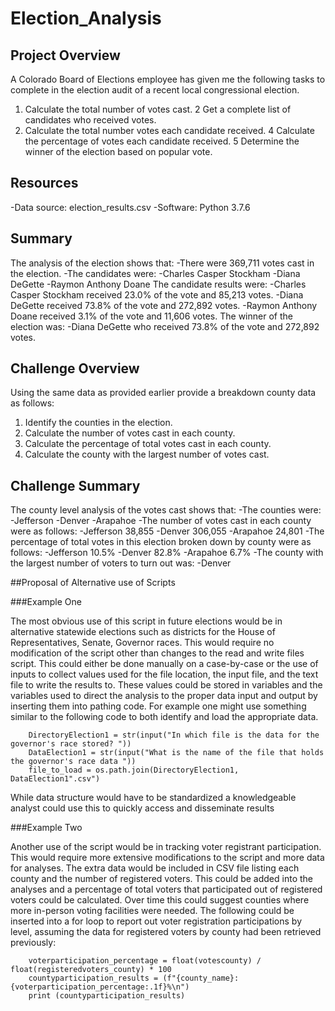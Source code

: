 # Election_Analysis

## Project Overview

A Colorado Board of Elections employee has given me the following tasks to complete in the election audit of a recent local congressional election.

1. Calculate the total number of votes cast.
2 Get a complete list of candidates who received votes.
3. Calculate the total number votes each candidate received.
4 Calculate the percentage of votes each candidate received.
5 Determine the winner of the election based on popular vote.

## Resources
-Data source: election_results.csv
-Software: Python 3.7.6

## Summary

The analysis of the election shows that:
-There were 369,711 votes cast in the election.
-The candidates were:
  -Charles Casper Stockham
  -Diana DeGette
  -Raymon Anthony Doane
The candidate results were:
  -Charles Casper Stockham received 23.0% of the vote and 85,213 votes.
  -Diana DeGette received 73.8% of the vote and 272,892 votes.
  -Raymon Anthony Doane received 3.1% of the vote and 11,606 votes.
The winner of the election was:
  -Diana DeGette who received 73.8% of the vote and 272,892 votes.
  
## Challenge Overview
Using the same data as provided earlier provide a breakdown county data as follows:

1. Identify the counties in the election.
2. Calculate the number of votes cast in each county.
3. Calculate the percentage of total votes cast in each county.
4. Calculate the county with the largest number of votes cast.

## Challenge Summary

The county level analysis of the votes cast shows that:
-The counties were:
  -Jefferson
  -Denver
  -Arapahoe
-The number of votes cast in each county were as follows:
  -Jefferson 38,855
  -Denver 306,055
  -Arapahoe 24,801
-The percentage of total votes in this election broken down by county were as follows:
  -Jefferson 10.5%
  -Denver 82.8%
  -Arapahoe 6.7%
 -The county with the largest number of voters to turn out was:
  -Denver
 
##Proposal of Alternative use of Scripts

###Example One

The most obvious use of this script in future elections would be in alternative statewide elections such as districts for the House of Representatives, Senate, Governor races. This would require no modification of the script other than changes to the read and write files script. This could either be done manually on a case-by-case or the use of inputs to collect values used for the file location, the input file, and the text file to write the results to. These values could be stored in variables and the variables used to direct the analysis to the proper data input and output by inserting them into pathing code. For example one might use something similar to the following code to both identify and load the appropriate data.

        DirectoryElection1 = str(input("In which file is the data for the governor's race stored? "))
        DataElection1 = str(input("What is the name of the file that holds the governor's race data "))
        file_to_load = os.path.join(DirectoryElection1, DataElection1".csv")
 
 While data structure would have to be standardized a knowledgeable analyst could use this to quickly access and disseminate results
 
###Example Two

Another use of the script would be in tracking voter registrant participation. This would require more extensive modifications to the script and more data for analyses. The extra data would be included in CSV file listing each county and the number of registered voters. This could be added into the analyses and a percentage of total voters that participated out of registered voters could be calculated. Over time this could suggest counties where more in-person voting facilities were needed. The following could be inserted into a for loop to report out voter registration participations by level, assuming the data for registered voters by county had been retrieved previously:

        voterparticipation_percentage = float(votescounty) / float(registeredvoters_county) * 100
        countyparticipation_results = (f"{county_name}: {voterparticipation_percentage:.1f}%\n")
        print (countyparticipation_results)
